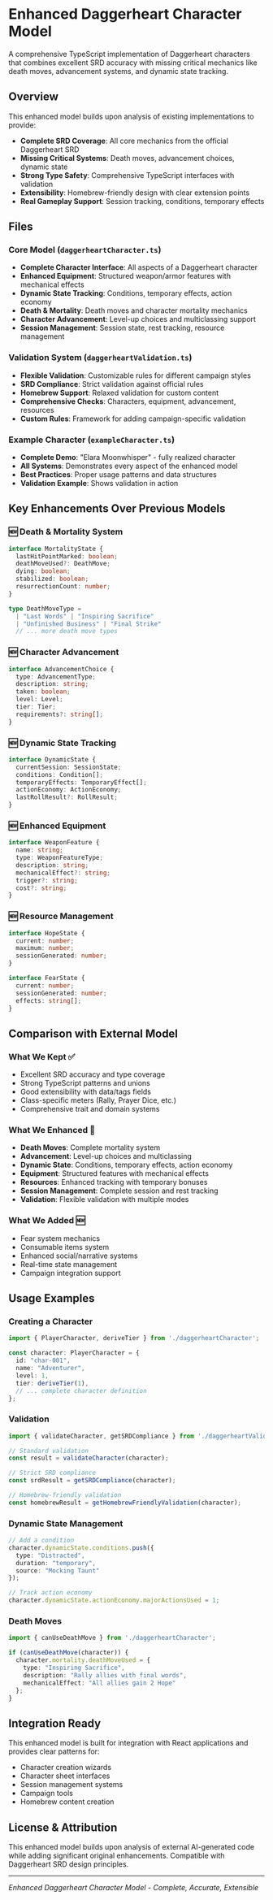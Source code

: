 # Enhanced Daggerheart Character Model

A comprehensive TypeScript implementation of Daggerheart characters that combines excellent SRD accuracy with missing critical mechanics like death moves, advancement systems, and dynamic state tracking.

## Overview

This enhanced model builds upon analysis of existing implementations to provide:

- **Complete SRD Coverage**: All core mechanics from the official Daggerheart SRD
- **Missing Critical Systems**: Death moves, advancement choices, dynamic state
- **Strong Type Safety**: Comprehensive TypeScript interfaces with validation
- **Extensibility**: Homebrew-friendly design with clear extension points
- **Real Gameplay Support**: Session tracking, conditions, temporary effects

## Files

### Core Model (`daggerheartCharacter.ts`)
- **Complete Character Interface**: All aspects of a Daggerheart character
- **Enhanced Equipment**: Structured weapon/armor features with mechanical effects
- **Dynamic State Tracking**: Conditions, temporary effects, action economy
- **Death & Mortality**: Death moves and character mortality mechanics
- **Character Advancement**: Level-up choices and multiclassing support
- **Session Management**: Session state, rest tracking, resource management

### Validation System (`daggerheartValidation.ts`)
- **Flexible Validation**: Customizable rules for different campaign styles
- **SRD Compliance**: Strict validation against official rules
- **Homebrew Support**: Relaxed validation for custom content
- **Comprehensive Checks**: Characters, equipment, advancement, resources
- **Custom Rules**: Framework for adding campaign-specific validation

### Example Character (`exampleCharacter.ts`)
- **Complete Demo**: "Elara Moonwhisper" - fully realized character
- **All Systems**: Demonstrates every aspect of the enhanced model
- **Best Practices**: Proper usage patterns and data structures
- **Validation Example**: Shows validation in action

## Key Enhancements Over Previous Models

### 🆕 Death & Mortality System
```typescript
interface MortalityState {
  lastHitPointMarked: boolean;
  deathMoveUsed?: DeathMove;
  dying: boolean;
  stabilized: boolean;
  resurrectionCount: number;
}

type DeathMoveType = 
  | "Last Words" | "Inspiring Sacrifice" 
  | "Unfinished Business" | "Final Strike"
  // ... more death move types
```

### 🆕 Character Advancement
```typescript
interface AdvancementChoice {
  type: AdvancementType;
  description: string;
  taken: boolean;
  level: Level;
  tier: Tier;
  requirements?: string[];
}
```

### 🆕 Dynamic State Tracking
```typescript
interface DynamicState {
  currentSession: SessionState;
  conditions: Condition[];
  temporaryEffects: TemporaryEffect[];
  actionEconomy: ActionEconomy;
  lastRollResult?: RollResult;
}
```

### 🆕 Enhanced Equipment
```typescript
interface WeaponFeature {
  name: string;
  type: WeaponFeatureType;
  description: string;
  mechanicalEffect?: string;
  trigger?: string;
  cost?: string;
}
```

### 🆕 Resource Management
```typescript
interface HopeState {
  current: number;
  maximum: number;
  sessionGenerated: number;
}

interface FearState {
  current: number;
  sessionGenerated: number;
  effects: string[];
}
```

## Comparison with External Model

### What We Kept ✅
- Excellent SRD accuracy and type coverage
- Strong TypeScript patterns and unions
- Good extensibility with data/tags fields
- Class-specific meters (Rally, Prayer Dice, etc.)
- Comprehensive trait and domain systems

### What We Enhanced 🚀
- **Death Moves**: Complete mortality system
- **Advancement**: Level-up choices and multiclassing
- **Dynamic State**: Conditions, temporary effects, action economy
- **Equipment**: Structured features with mechanical effects
- **Resources**: Enhanced tracking with temporary bonuses
- **Session Management**: Complete session and rest tracking
- **Validation**: Flexible validation with multiple modes

### What We Added 🆕
- Fear system mechanics
- Consumable items system
- Enhanced social/narrative systems
- Real-time state management
- Campaign integration support

## Usage Examples

### Creating a Character
```typescript
import { PlayerCharacter, deriveTier } from './daggerheartCharacter';

const character: PlayerCharacter = {
  id: "char-001",
  name: "Adventurer",
  level: 1,
  tier: deriveTier(1),
  // ... complete character definition
};
```

### Validation
```typescript
import { validateCharacter, getSRDCompliance } from './daggerheartValidation';

// Standard validation
const result = validateCharacter(character);

// Strict SRD compliance
const srdResult = getSRDCompliance(character);

// Homebrew-friendly validation
const homebrewResult = getHomebrewFriendlyValidation(character);
```

### Dynamic State Management
```typescript
// Add a condition
character.dynamicState.conditions.push({
  type: "Distracted",
  duration: "temporary", 
  source: "Mocking Taunt"
});

// Track action economy
character.dynamicState.actionEconomy.majorActionsUsed = 1;
```

### Death Moves
```typescript
import { canUseDeathMove } from './daggerheartCharacter';

if (canUseDeathMove(character)) {
  character.mortality.deathMoveUsed = {
    type: "Inspiring Sacrifice",
    description: "Rally allies with final words",
    mechanicalEffect: "All allies gain 2 Hope"
  };
}
```

## Integration Ready

This enhanced model is built for integration with React applications and provides clear patterns for:

- Character creation wizards
- Character sheet interfaces  
- Session management systems
- Campaign tools
- Homebrew content creation

## License & Attribution

This enhanced model builds upon analysis of external AI-generated code while adding significant original enhancements. Compatible with Daggerheart SRD design principles.

---

*Enhanced Daggerheart Character Model - Complete, Accurate, Extensible*
